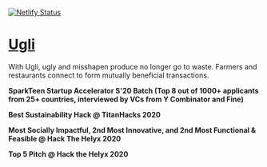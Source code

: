 [![Netlify Status](https://api.netlify.com/api/v1/badges/6bbfc747-dcf8-4c42-bdf7-664013e075c6/deploy-status)](https://app.netlify.com/sites/ugli/deploys)

# [Ugli](https://ugli.tech)
With Ugli, ugly and misshapen produce no longer go to waste. Farmers and restaurants connect to form mutually beneficial transactions.
  
**SparkTeen Startup Accelerator S'20 Batch (Top 8 out of 1000+ applicants from 25+ countries, interviewed by VCs from Y Combinator and Fine)**  

**Best Sustainability Hack @ TitanHacks 2020**
  
**Most Socially Impactful, 2nd Most Innovative, and 2nd Most Functional & Feasible @ Hack The Helyx 2020**
  
**Top 5 Pitch @ Hack the Helyx 2020**
